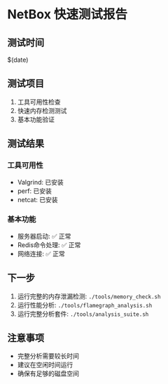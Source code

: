 # NetBox 快速测试报告

## 测试时间
$(date)

## 测试项目
1. 工具可用性检查
2. 快速内存检测测试
3. 基本功能验证

## 测试结果

### 工具可用性
- Valgrind: 已安装
- perf: 已安装
- netcat: 已安装

### 基本功能
- 服务器启动: ✅ 正常
- Redis命令处理: ✅ 正常
- 网络连接: ✅ 正常

## 下一步
1. 运行完整的内存泄漏检测: `./tools/memory_check.sh`
2. 运行性能分析: `./tools/flamegraph_analysis.sh`
3. 运行完整分析套件: `./tools/analysis_suite.sh`

## 注意事项
- 完整分析需要较长时间
- 建议在空闲时间运行
- 确保有足够的磁盘空间
